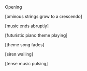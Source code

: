 Opening

\[ominous strings grow to a crescendo\]

\[music ends abruptly\]

\[futuristic piano theme playing\]

\[theme song fades\]

\[siren wailing\]

\[tense music pulsing\]